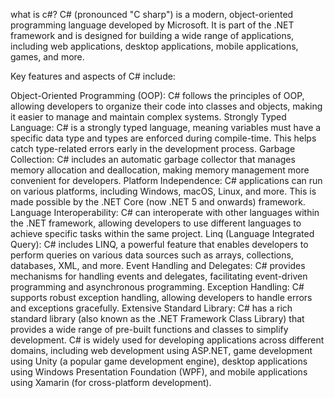  what is c#?
 C# (pronounced "C sharp") is a modern, object-oriented programming language developed by Microsoft. It is part of the .NET framework and is designed for building a wide range of applications, including web applications, desktop applications, mobile applications, games, and more.

Key features and aspects of C# include:

Object-Oriented Programming (OOP): C# follows the principles of OOP, allowing developers to organize their code into classes and objects, making it easier to manage and maintain complex systems.
Strongly Typed Language: C# is a strongly typed language, meaning variables must have a specific data type and types are enforced during compile-time. This helps catch type-related errors early in the development process.
Garbage Collection: C# includes an automatic garbage collector that manages memory allocation and deallocation, making memory management more convenient for developers.
Platform Independence: C# applications can run on various platforms, including Windows, macOS, Linux, and more. This is made possible by the .NET Core (now .NET 5 and onwards) framework.
Language Interoperability: C# can interoperate with other languages within the .NET framework, allowing developers to use different languages to achieve specific tasks within the same project.
Linq (Language Integrated Query): C# includes LINQ, a powerful feature that enables developers to perform queries on various data sources such as arrays, collections, databases, XML, and more.
Event Handling and Delegates: C# provides mechanisms for handling events and delegates, facilitating event-driven programming and asynchronous programming.
Exception Handling: C# supports robust exception handling, allowing developers to handle errors and exceptions gracefully.
Extensive Standard Library: C# has a rich standard library (also known as the .NET Framework Class Library) that provides a wide range of pre-built functions and classes to simplify development.
C# is widely used for developing applications across different domains, including web development using ASP.NET, game development using Unity (a popular game development engine), desktop applications using Windows Presentation Foundation (WPF), and mobile applications using Xamarin (for cross-platform development).